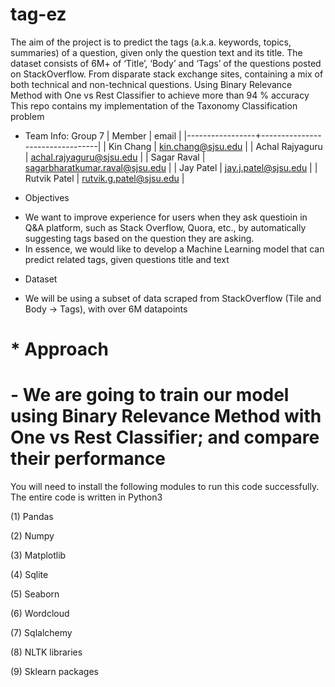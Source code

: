 # tag-ez

The aim of the project is to predict the tags (a.k.a. keywords, topics, summaries) of a question, given only the question text and its title. The dataset consists of 6M+ of ‘Title’, ‘Body’ and ‘Tags’ of the questions posted on StackOverflow. From disparate stack exchange sites, containing a mix of both technical and non-technical questions. Using Binary Relevance Method with One vs Rest Classifier to achieve more than 94 % accuracy This repo contains my implementation of the Taxonomy Classification problem

* Team Info: Group 7
| Member          | email                           |
|-----------------+---------------------------------|
| Kin Chang       | kin.chang@sjsu.edu              |
| Achal Rajyaguru | achal.rajyaguru@sjsu.edu        |
| Sagar Raval     | sagarbharatkumar.raval@sjsu.edu |
| Jay Patel       | jay.j.patel@sjsu.edu            |
| Rutvik Patel    | rutvik.g.patel@sjsu.edu         |

* Objectives

- We want to improve experience for users when they ask questioin in Q&A platform, such as Stack Overflow, Quora, etc., by automatically suggesting tags based on the question they are asking.
- In essence, we would like to develop a Machine Learning model that can predict related tags, given questions title and text
* Dataset
- We will be using a subset of data scraped from StackOverflow (Tile and Body -> Tags), with over 6M datapoints
# * Approach
# - We are going to train our model using Binary Relevance Method with One vs Rest Classifier; and compare their performance


You will need to install the following modules to run this code successfully. The entire code is written in Python3

(1) Pandas

(2) Numpy

(3) Matplotlib

(4) Sqlite

(5) Seaborn

(6) Wordcloud

(7) Sqlalchemy

(8) NLTK libraries

(9) Sklearn packages
